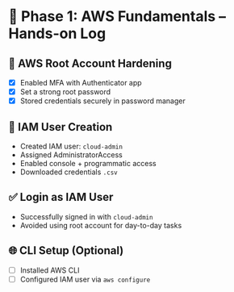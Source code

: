 # 🧪 Phase 1: AWS Fundamentals – Hands-on Log

## 🔐 AWS Root Account Hardening
- [x] Enabled MFA with Authenticator app
- [x] Set a strong root password
- [x] Stored credentials securely in password manager

## 👤 IAM User Creation
- Created IAM user: `cloud-admin`
- Assigned AdministratorAccess
- Enabled console + programmatic access
- Downloaded credentials `.csv`

## ✅ Login as IAM User
- Successfully signed in with `cloud-admin`
- Avoided using root account for day-to-day tasks

## 🌐 CLI Setup (Optional)
- [ ] Installed AWS CLI
- [ ] Configured IAM user via `aws configure`
